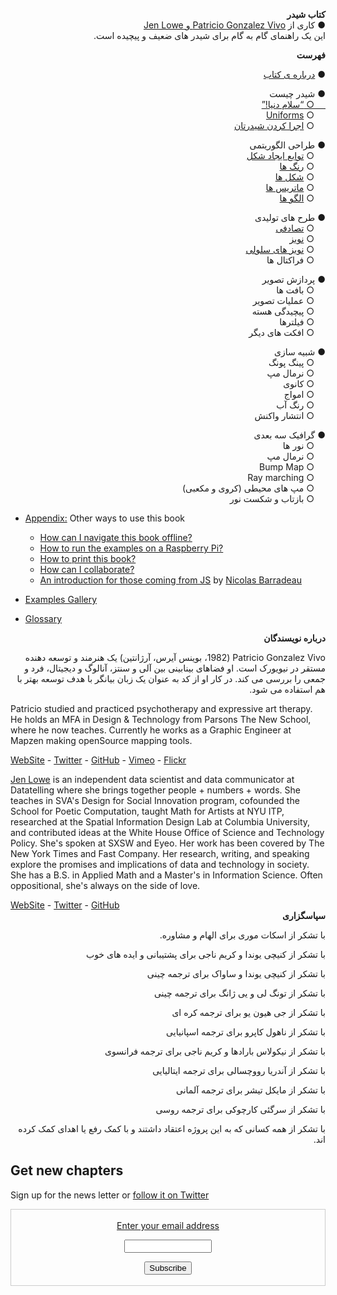 <canvas id="custom" class="canvas" data-fragment-url="src/moon/moon.frag" data-textures="src/moon/moon.jpg" width="350px" height="350px"></canvas>

<div dir="rtl"> <b> کتاب شیدر </b> </div>  
 

<div dir="rtl"> &#9679; کاری از <a href="http://patriciogonzalezvivo.com/"> Patricio Gonzalez Vivo و <a href="http://jenlowe.net/"> Jen Lowe </a>  </div>
 
    
    
<div dir="rtl"> این یک راهنمای گام به گام برای شیدر های ضعیف و پیچیده است.</div>

<p></p>

<div dir="rtl"> 
<div class="header">
<a href="https://www.paypal.com/cgi-bin/webscr?cmd=_s-xclick&hosted_button_id=B5FSVSHGEATCG" style="float: right;"><img src="https://www.paypalobjects.com/en_US/i/btn/btn_donate_SM.gif" alt=""></a>
</div>
</div>


<p></p>    

<div dir="rtl"> <b> فهرست </b> </div>  


<p></p>    


<div dir="rtl"> &#9679; <a href="00/">درباره ی کتاب</a>  </div>

<p></p>    

    
<div dir="rtl"> &#9679; شیدر چیست  <a href="01/"> </div>    
<div dir="rtl"> &emsp; &#9675; <a href="02/">“سلام دنیا!”</a>  </div>
<div dir="rtl"> &emsp; &#9675; <a href="03/">Uniforms</a>  </div>
<div dir="rtl"> &emsp; &#9675; <a href="04/">اجرا کردن شیدرتان</a>  </div>


<p></p>    


<div dir="rtl"> &#9679; طراحی الگوریتمی </div>    
<div dir="rtl"> &emsp; &#9675; <a href="05/">توابع ایجاد شکل</a>  </div>
<div dir="rtl"> &emsp; &#9675; <a href="06/">رنگ ها</a>  </div>
<div dir="rtl"> &emsp; &#9675; <a href="07/">شکل ها</a>  </div>
<div dir="rtl"> &emsp; &#9675; <a href="08/">ماتریس ها</a>  </div>
<div dir="rtl"> &emsp; &#9675; <a href="09/">الگو ها</a>  </div>

<p></p>
    

<div dir="rtl"> &#9679; طرح های تولیدی </div>
<div dir="rtl"> &emsp; &#9675; <a href="11/">تصادفی</a>  </div>
<div dir="rtl"> &emsp; &#9675; <a href="12/">نویز</a>  </div>
<div dir="rtl"> &emsp; &#9675; <a href="13/">نویز های سلولی</a>  </div>
<div dir="rtl"> &emsp; &#9675; فراکتال ها  </div>

<p></p>

<div dir="rtl"> &#9679; پردازش تصویر  </div>
<div dir="rtl"> &emsp; &#9675; بافت ها  </div>
<div dir="rtl"> &emsp; &#9675; عملیات تصویر  </div>
<div dir="rtl"> &emsp; &#9675; پیچیدگی هسته  </div>
<div dir="rtl"> &emsp; &#9675; فیلترها  </div>
<div dir="rtl"> &emsp; &#9675;  افکت های دیگر </div>

<p></p>

<div dir="rtl"> &#9679; شبیه سازی  </div>
<div dir="rtl"> &emsp; &#9675; پینگ پونگ  </div>
<div dir="rtl"> &emsp; &#9675; نرمال مپ  </div>
<div dir="rtl"> &emsp; &#9675; کانوی  </div>
<div dir="rtl"> &emsp; &#9675; امواج  </div>
<div dir="rtl"> &emsp; &#9675;  رنگ آب </div>
<div dir="rtl"> &emsp; &#9675; انتشار واکنش  </div>

<p></p>

<div dir="rtl"> &#9679; گرافیک سه بعدی  </div>
<div dir="rtl"> &emsp; &#9675; نور ها  </div>
<div dir="rtl"> &emsp; &#9675; نرمال مپ  </div>
<div dir="rtl"> &emsp; &#9675; Bump Map  </div>
<div dir="rtl"> &emsp; &#9675; Ray marching  </div>
<div dir="rtl"> &emsp; &#9675;  مپ های محیطی (کروی و مکعبی)  </div>
<div dir="rtl"> &emsp; &#9675; بازتاب و شکست نور  </div>

* [Appendix:](appendix/) Other ways to use this book
	* [How can I navigate this book offline?](appendix/00/)
	* [How to run the examples on a Raspberry Pi?](appendix/01/)
	* [How to print this book?](appendix/02/)
    * [How can I collaborate?](appendix/03/)
    * [An introduction for those coming from JS](appendix/04/) by [Nicolas Barradeau](http://www.barradeau.com/)

* [Examples Gallery](examples/)

* [Glossary](glossary/)


<p dir='rtl' align='right'>  <b>درباره نویسندگان</b></p>

<p dir='rtl' align='right'>
Patricio Gonzalez Vivo (1982، بوینس آیرس، آرژانتین) یک هنرمند و توسعه دهنده مستقر در نیویورک است. او فضاهای بینابینی بین آلی و سنتز، آنالوگ و دیجیتال، فرد و جمعی را بررسی می کند. در کار او از کد به عنوان یک زبان بیانگر با هدف توسعه بهتر با هم استفاده می شود.
</p>





Patricio studied and practiced psychotherapy and expressive art therapy. He holds an MFA in Design & Technology from Parsons The New School, where he now teaches. Currently he works as a Graphic Engineer at Mapzen making openSource mapping tools.

<div class="header"> <a href="http://patriciogonzalezvivo.com/" target="_blank">WebSite</a> - <a href="https://twitter.com/patriciogv" target="_blank">Twitter</a> - <a href="https://github.com/patriciogonzalezvivo" target="_blank">GitHub</a> - <a href="https://vimeo.com/patriciogv" target="_blank">Vimeo</a> - <a href="https://www.flickr.com/photos/106950246@N06/" target="_blank"> Flickr</a></div>

[Jen Lowe](http://jenlowe.net/) is an independent data scientist and data communicator at Datatelling where she brings together people + numbers + words. She teaches in SVA's Design for Social Innovation program, cofounded the School for Poetic Computation, taught Math for Artists at NYU ITP, researched at the Spatial Information Design Lab at Columbia University, and contributed ideas at the White House Office of Science and Technology Policy. She's spoken at SXSW and Eyeo. Her work has been covered by The New York Times and Fast Company. Her research, writing, and speaking explore the promises and implications of data and technology in society. She has a B.S. in Applied Math and a Master's in Information Science. Often oppositional, she's always on the side of love.

<div class="header"> <a href="http://jenlowe.net/" target="_blank">WebSite</a> - <a href="https://twitter.com/datatelling" target="_blank">Twitter</a> - <a href="https://github.com/datatelling" target="_blank">GitHub</a></div>


<div dir="rtl"> <b> سپاسگزاری </b> </div>   

<p dir='rtl' align='right'> با تشکر از اسکات موری برای الهام و مشاوره. </p><p dir='rtl' align='right'>  </p>
<p dir='rtl' align='right'>  </p>
<p dir='rtl' align='right'> با تشکر از کنیچی یوندا و کریم ناجی برای پشتیبانی و ایده های خوب </p><p dir='rtl' align='right'>  </p>
<p dir='rtl' align='right'> با تشکر از کنیچی یوندا و ساواک برای ترجمه چینی </p><p dir='rtl' align='right'>  </p>
<p dir='rtl' align='right'>  </p>
<p dir='rtl' align='right'>  </p>
<p dir='rtl' align='right'> با تشکر از  تونگ لی و یی ژانگ برای ترجمه چینی </p><p dir='rtl' align='right'>  </p>
<p dir='rtl' align='right'>  </p>
<p dir='rtl' align='right'> با تشکر از  جی هیون یو برای ترجمه کره ای </p><p dir='rtl' align='right'>  </p>
<p dir='rtl' align='right'>  </p>
<p dir='rtl' align='right'> با تشکر از ناهول کاپرو برای ترجمه اسپانیایی </p><p dir='rtl' align='right'>  </p>
<p dir='rtl' align='right'>  </p>
<p dir='rtl' align='right'> با تشکر از نیکولاس بارادها و کریم ناجی برای ترجمه فرانسوی </p><p dir='rtl' align='right'>  </p>
<p dir='rtl' align='right'> با تشکر از  آندریا رووچسالی برای ترجمه ایتالیایی </p><p dir='rtl' align='right'>  </p>
<p dir='rtl' align='right'>  </p>
<p dir='rtl' align='right'> با تشکر از مایکل تیشر برای ترجمه آلمانی </p><p dir='rtl' align='right'>  </p>
<p dir='rtl' align='right'>  </p>
<p dir='rtl' align='right'> با تشکر از سرگئی کارچوکی برای ترجمه روسی </p><p dir='rtl' align='right'>  </p>
<p dir='rtl' align='right'>  </p>
<p dir='rtl' align='right'> با تشکر از همه کسانی که به این پروژه اعتقاد داشتند و  با کمک رفع  یا اهدای کمک کرده اند.  </p><p dir='rtl' align='right'>  </p>
<p dir='rtl' align='right'>  </p>



## Get new chapters

Sign up for the news letter or [follow it on Twitter](https://twitter.com/bookofshaders)

 <form style="border:1px solid #ccc;padding:3px;text-align:center;" action="https://tinyletter.com/thebookofshaders" method="post" target="popupwindow" onsubmit="window.open('https://tinyletter.com/thebookofshaders', 'popupwindow', 'scrollbars=yes,width=800,height=600');return true"><a href="https://tinyletter.com/thebookofshaders"><p><label for="tlemail">Enter your email address</label></p></a><p><input type="text" style="width:140px" name="email" id="tlemail" /></p><input type="hidden" value="1" name="embed"/><input type="submit" value="Subscribe" /><p><a href="https://tinyletter.com" target="_blank"></a></p></form>
